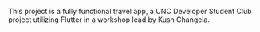 
This project is a fully functional travel app, a UNC Developer Student Club project utilizing Flutter in a workshop lead by Kush Changela.
